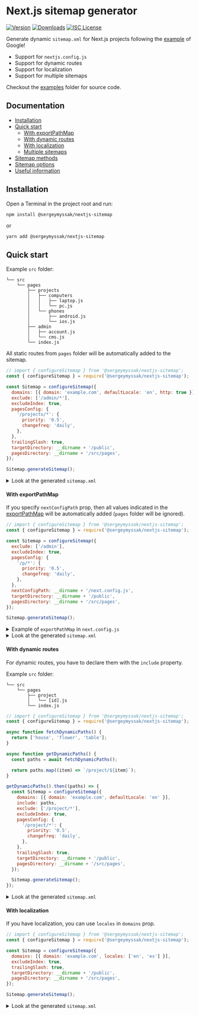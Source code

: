 # Next.js sitemap generator

[![Version][version-badge]][package]
[![Downloads][downloads-badge]][downloads]
[![ISC License][license-badge]][license]

Generate dynamic `sitemap.xml` for Next.js projects following the [example](https://support.google.com/webmasters/answer/189077#sitemap) of Google! 
- Support for `nextjs.config.js`
- Support for dynamic routes
- Support for localization
- Support for multiple sitemaps

Checkout the [examples](https://github.com/SergeyMyssak/nextjs-sitemap/tree/master/examples) folder for source code.

## Documentation

- [Installation](#installation)
- [Quick start](#quick-start)
    - [With exportPathMap](#with-exportpathmap)
    - [With dynamic routes](#with-dynamic-routes)
    - [With localization](#with-localization)
    - [Multiple sitemaps](#multiple-sitemaps)
- [Sitemap methods](#sitemap-methods)
- [Sitemap options](#sitemap-options)
- [Useful information](#useful-information)

## Installation

Open a Terminal in the project root and run:

```sh
npm install @sergeymyssak/nextjs-sitemap
```
or

```shell
yarn add @sergeymyssak/nextjs-sitemap
```

## Quick start

Example `src` folder:
```
└── src
    └── pages
        ├── projects
        │   ├── computers
        │   │   ├── laptop.js
        │   │   └── pc.js
        │   └── phones
        │       ├── android.js
        │       └── ios.js
        ├── admin
        │   ├── account.js
        │   └── cms.js
        └── index.js
```
All static routes from `pages` folder will be automatically added to the sitemap.
```js
// import { configureSitemap } from '@sergeymyssak/nextjs-sitemap';
const { configureSitemap } = require('@sergeymyssak/nextjs-sitemap');

const Sitemap = configureSitemap({
  domains: [{ domain: 'example.com', defaultLocale: 'en', http: true }],
  exclude: ['/admin/*'],
  excludeIndex: true,
  pagesConfig: {
    '/projects/*': {
      priority: '0.5',
      changefreq: 'daily',
    },
  },
  trailingSlash: true,
  targetDirectory: __dirname + '/public',
  pagesDirectory: __dirname + '/src/pages',
});

Sitemap.generateSitemap();
```
<details><summary>Look at the generated <code>sitemap.xml</code></summary>
<p>
    
```xml
<?xml version="1.0" encoding="UTF-8" ?>
<urlset xmlns:xsi="http://www.w3.org/2001/XMLSchema-instance"
    xsi:schemaLocation="http://www.sitemaps.org/schemas/sitemap/0.9 http://www.sitemaps.org/schemas/sitemap/0.9/sitemap.xsd" 
    xmlns="http://www.sitemaps.org/schemas/sitemap/0.9"
    xmlns:xhtml="http://www.w3.org/1999/xhtml">
    <url>
        <loc>http://example.com/</loc>
        <lastmod>2021-09-12</lastmod>
        <xhtml:link rel="alternate" hreflang="en" href="http://example.com/" />
    </url>
    <url>
        <loc>http://example.com/projects/computers/laptop/</loc>
        <lastmod>2021-09-12</lastmod>
        <changefreq>daily</changefreq>
        <priority>0.5</priority>
        <xhtml:link rel="alternate" hreflang="en" href="http://example.com/projects/computers/laptop/" />
    </url>
    <url>
        <loc>http://example.com/projects/computers/pc/</loc>
        <lastmod>2021-09-12</lastmod>
        <changefreq>daily</changefreq>
        <priority>0.5</priority>
        <xhtml:link rel="alternate" hreflang="en" href="http://example.com/projects/computers/pc/" />
    </url>
    <url>
        <loc>http://example.com/projects/phones/android/</loc>
        <lastmod>2021-09-12</lastmod>
        <changefreq>daily</changefreq>
        <priority>0.5</priority>
        <xhtml:link rel="alternate" hreflang="en" href="http://example.com/projects/phones/android/" />
    </url>
    <url>
        <loc>http://example.com/projects/phones/ios/</loc>
        <lastmod>2021-09-12</lastmod>
        <changefreq>daily</changefreq>
        <priority>0.5</priority>
        <xhtml:link rel="alternate" hreflang="en" href="http://example.com/projects/phones/ios/" />
    </url>
</urlset>
```

</p>
</details> 

#### With exportPathMap

If you specify `nextConfigPath` prop, then all values indicated in the [exportPathMap](https://nextjs.org/docs/api-reference/next.config.js/exportPathMap) will be automatically added (`pages` folder will be ignored). 
```js
// import { configureSitemap } from '@sergeymyssak/nextjs-sitemap';
const { configureSitemap } = require('@sergeymyssak/nextjs-sitemap');

const Sitemap = configureSitemap({
  exclude: ['/admin'],
  excludeIndex: true,
  pagesConfig: {
    '/p/*': {
      priority: '0.5',
      changefreq: 'daily',
    },
  },
  nextConfigPath: __dirname + '/next.config.js',
  targetDirectory: __dirname + '/public',
  pagesDirectory: __dirname + '/src/pages',
});

Sitemap.generateSitemap();
```

<details><summary>Example of <code>exportPathMap</code> in <code>next.config.js</code></summary>
<p>
    
```js
module.exports = {
  i18n: {
    domains: [
      {
        domain: 'example.com',
        defaultLocale: 'en',
        locales: ['en-US', 'en-CA'],
      },
    ],
  },
  trailingSlash: true,
  exportPathMap: async function () {
    return {
      '/': { page: '/' },
      '/admin': { page: '/admin' },
      '/p/learn-nextjs': { page: '/post', query: { title: 'learn-nextjs' } },
    };
  },
};
```

</p>
</details> 

<details><summary>Look at the generated <code>sitemap.xml</code></summary>
<p>
    
```xml
<?xml version="1.0" encoding="UTF-8" ?>
<urlset xmlns:xsi="http://www.w3.org/2001/XMLSchema-instance"
    xsi:schemaLocation="http://www.sitemaps.org/schemas/sitemap/0.9 http://www.sitemaps.org/schemas/sitemap/0.9/sitemap.xsd" 
    xmlns="http://www.sitemaps.org/schemas/sitemap/0.9"
    xmlns:xhtml="http://www.w3.org/1999/xhtml">
    <url>
        <loc>https://example.com/</loc>
        <lastmod>2021-09-12</lastmod>
        <xhtml:link rel="alternate" hreflang="en" href="https://example.com/" />
        <xhtml:link rel="alternate" hreflang="en-US" href="https://example.com/en-US/" />
        <xhtml:link rel="alternate" hreflang="en-CA" href="https://example.com/en-CA/" />
    </url>
    <url>
        <loc>https://example.com/en-US/</loc>
        <lastmod>2021-09-12</lastmod>
        <xhtml:link rel="alternate" hreflang="en" href="https://example.com/" />
        <xhtml:link rel="alternate" hreflang="en-US" href="https://example.com/en-US/" />
        <xhtml:link rel="alternate" hreflang="en-CA" href="https://example.com/en-CA/" />
    </url>
    <url>
        <loc>https://example.com/en-CA/</loc>
        <lastmod>2021-09-12</lastmod>
        <xhtml:link rel="alternate" hreflang="en" href="https://example.com/" />
        <xhtml:link rel="alternate" hreflang="en-US" href="https://example.com/en-US/" />
        <xhtml:link rel="alternate" hreflang="en-CA" href="https://example.com/en-CA/" />
    </url>
    <url>
        <loc>https://example.com/p/learn-nextjs/</loc>
        <lastmod>2021-09-12</lastmod>
        <changefreq>daily</changefreq>
        <priority>0.5</priority>
        <xhtml:link rel="alternate" hreflang="en" href="https://example.com/p/learn-nextjs/" />
        <xhtml:link rel="alternate" hreflang="en-US" href="https://example.com/en-US/p/learn-nextjs/" />
        <xhtml:link rel="alternate" hreflang="en-CA" href="https://example.com/en-CA/p/learn-nextjs/" />
    </url>
    <url>
        <loc>https://example.com/en-US/p/learn-nextjs/</loc>
        <lastmod>2021-09-12</lastmod>
        <changefreq>daily</changefreq>
        <priority>0.5</priority>
        <xhtml:link rel="alternate" hreflang="en" href="https://example.com/p/learn-nextjs/" />
        <xhtml:link rel="alternate" hreflang="en-US" href="https://example.com/en-US/p/learn-nextjs/" />
        <xhtml:link rel="alternate" hreflang="en-CA" href="https://example.com/en-CA/p/learn-nextjs/" />
    </url>
    <url>
        <loc>https://example.com/en-CA/p/learn-nextjs/</loc>
        <lastmod>2021-09-12</lastmod>
        <changefreq>daily</changefreq>
        <priority>0.5</priority>
        <xhtml:link rel="alternate" hreflang="en" href="https://example.com/p/learn-nextjs/" />
        <xhtml:link rel="alternate" hreflang="en-US" href="https://example.com/en-US/p/learn-nextjs/" />
        <xhtml:link rel="alternate" hreflang="en-CA" href="https://example.com/en-CA/p/learn-nextjs/" />
    </url>
</urlset>
```

</p>
</details> 

#### With dynamic routes

For dynamic routes, you have to declare them with the `include` property.  

Example `src` folder:
```
└── src
    └── pages
        ├── project
        │   └── [id].js
        └── index.js
```

```js
// import { configureSitemap } from '@sergeymyssak/nextjs-sitemap';
const { configureSitemap } = require('@sergeymyssak/nextjs-sitemap');

async function fetchDynamicPaths() {
  return ['house', 'flower', 'table'];
}

async function getDynamicPaths() {
  const paths = await fetchDynamicPaths();

  return paths.map((item) => `/project/${item}`);
}

getDynamicPaths().then((paths) => {
  const Sitemap = configureSitemap({
    domains: [{ domain: 'example.com', defaultLocale: 'en' }],
    include: paths,
    exclude: ['/project/*'],
    excludeIndex: true,
    pagesConfig: {
      '/project/*': {
        priority: '0.5',
        changefreq: 'daily',
      },
    },
    trailingSlash: true,
    targetDirectory: __dirname + '/public',
    pagesDirectory: __dirname + '/src/pages',
  });

  Sitemap.generateSitemap();
});
```

<details><summary>Look at the generated <code>sitemap.xml</code></summary>
<p>
    
```xml
<?xml version="1.0" encoding="UTF-8" ?>
<urlset xmlns:xsi="http://www.w3.org/2001/XMLSchema-instance"
    xsi:schemaLocation="http://www.sitemaps.org/schemas/sitemap/0.9 http://www.sitemaps.org/schemas/sitemap/0.9/sitemap.xsd" 
    xmlns="http://www.sitemaps.org/schemas/sitemap/0.9"
    xmlns:xhtml="http://www.w3.org/1999/xhtml">
    <url>
        <loc>https://example.com/</loc>
        <lastmod>2021-09-12</lastmod>
        <xhtml:link rel="alternate" hreflang="en" href="https://example.com/" />
    </url>
    <url>
        <loc>https://example.com/project/house/</loc>
        <lastmod>2021-09-12</lastmod>
        <changefreq>daily</changefreq>
        <priority>0.5</priority>
        <xhtml:link rel="alternate" hreflang="en" href="https://example.com/project/house/" />
    </url>
    <url>
        <loc>https://example.com/project/flower/</loc>
        <lastmod>2021-09-12</lastmod>
        <changefreq>daily</changefreq>
        <priority>0.5</priority>
        <xhtml:link rel="alternate" hreflang="en" href="https://example.com/project/flower/" />
    </url>
    <url>
        <loc>https://example.com/project/table/</loc>
        <lastmod>2021-09-12</lastmod>
        <changefreq>daily</changefreq>
        <priority>0.5</priority>
        <xhtml:link rel="alternate" hreflang="en" href="https://example.com/project/table/" />
    </url>
</urlset>
```

</p>
</details> 

#### With localization

If you have localization, you can use `locales` in `domains` prop.
```js
// import { configureSitemap } from '@sergeymyssak/nextjs-sitemap';
const { configureSitemap } = require('@sergeymyssak/nextjs-sitemap');

const Sitemap = configureSitemap({
  domains: [{ domain: 'example.com', locales: ['en', 'es'] }],
  excludeIndex: true,
  trailingSlash: true,
  targetDirectory: __dirname + '/public',
  pagesDirectory: __dirname + '/src/pages',
});

Sitemap.generateSitemap();
```

<details><summary>Look at the generated <code>sitemap.xml</code></summary>
<p>
    
```xml
<?xml version="1.0" encoding="UTF-8" ?>
<urlset xmlns:xsi="http://www.w3.org/2001/XMLSchema-instance"
    xsi:schemaLocation="http://www.sitemaps.org/schemas/sitemap/0.9 http://www.sitemaps.org/schemas/sitemap/0.9/sitemap.xsd" 
    xmlns="http://www.sitemaps.org/schemas/sitemap/0.9"
    xmlns:xhtml="http://www.w3.org/1999/xhtml">
    <url>
        <loc>https://example.com/en/about/</loc>
        <lastmod>2021-09-10</lastmod>
        <xhtml:link rel="alternate" hreflang="en" href="https://example.com/en/about/" />
        <xhtml:link rel="alternate" hreflang="es" href="https://example.com/es/about/" />
    </url>
    <url>
        <loc>https://example.com/es/about/</loc>
        <lastmod>2021-09-10</lastmod>
        <xhtml:link rel="alternate" hreflang="en" href="https://example.com/en/about/" />
        <xhtml:link rel="alternate" hreflang="es" href="https://example.com/es/about/" />
    </url>
    <url>
        <loc>https://example.com/en/</loc>
        <lastmod>2021-09-10</lastmod>
        <xhtml:link rel="alternate" hreflang="en" href="https://example.com/en/" />
        <xhtml:link rel="alternate" hreflang="es" href="https://example.com/es/" />
    </url>
    <url>
        <loc>https://example.com/es/</loc>
        <lastmod>2021-09-10</lastmod>
        <xhtml:link rel="alternate" hreflang="en" href="https://example.com/en/" />
        <xhtml:link rel="alternate" hreflang="es" href="https://example.com/es/" />
    </url>
    <url>
        <loc>https://example.com/en/works/</loc>
        <lastmod>2021-09-10</lastmod>
        <xhtml:link rel="alternate" hreflang="en" href="https://example.com/en/works/" />
        <xhtml:link rel="alternate" hreflang="es" href="https://example.com/es/works/" />
    </url>
    <url>
        <loc>https://example.com/es/works/</loc>
        <lastmod>2021-09-10</lastmod>
        <xhtml:link rel="alternate" hreflang="en" href="https://example.com/en/works/" />
        <xhtml:link rel="alternate" hreflang="es" href="https://example.com/es/works/" />
    </url>
</urlset>
```

#### Multiple sitemaps

If the number of urls is more than 50000, then several sitemaps will be automatically created. You can customize the number of urls using `sitemapSize`
```js
// import { configureSitemap } from '@sergeymyssak/nextjs-sitemap';
const { configureSitemap } = require('@sergeymyssak/nextjs-sitemap');

const Sitemap = configureSitemap({
  sitemapUrl: 'https://www.example.com',
  sitemapSize: 5000,
  pagesConfig: {
    '/p/*': {
      priority: '0.5',
      changefreq: 'daily',
    },
  },
  nextConfigPath: __dirname + '/next.config.js',
  targetDirectory: __dirname + '/public',
  pagesDirectory: __dirname + '/src/pages',
});

Sitemap.generateSitemap();
```

<details><summary>Look at <code>public</code> directory</summary>
<p>
    
```
└── src
    └── public
        ├── sitemap.xml
        ├── sitemap1.xml
        ├── sitemap2.xml
        └── sitemap3.xml
```

</p>
</details> 

## Sitemap methods
##### `generateSitemap`: `() => Promise<ISitemapWriterResultItem[]>`;

Generate sitemap

```
ISitemapWriterResultItem {
  name: string; // sitemap file name
  count: number; // number of urls
}
```
       
##### `regenerateSitemapIndex`: `(sitemapsNames: string[]) => void`;

When there are multiple sitemaps, a `sitemap index` is generated. If we somehow changed our sitemaps externally, then you can use this function to update `sitemap index`

## Sitemap options

##### `domains` (`optional`): `IDomain[]`
Domain list - same as in [next.config.js](https://nextjs.org/docs/advanced-features/i18n-routing).  
```
IDomain {
  domain: string; // domain name
  defaultLocale?: string; // non-routing language
  locales?: string[]; // routing languages
  http?: boolean; // http or https
}
```

##### `exclude` (`optional`): `string[]`
The exclude parameter is an array of glob patterns to exclude static routes / folders from the generated sitemap.

##### `excludeExtensions` (`optional`): `string[]`
Ignore files by extension.

Example:
```js
// import { configureSitemap } from '@sergeymyssak/nextjs-sitemap';
const { configureSitemap } = require('@sergeymyssak/nextjs-sitemap');

const Sitemap = configureSitemap({
  // ...
  excludeExtensions: ['.ts'],
  // ...
});

Sitemap.generateSitemap();
```

##### `excludeIndex` (`optional`): `boolean`
Remove `index` from URL, directory will be ending with the slash. Defaults to `true`.

##### `include` (`optional`): `string[]`
Array of extra paths to include in the sitemap. If you want to add any route with dynamic parameters, you have to set an array of dynamic routes.

Example:
```js
// import { configureSitemap } from '@sergeymyssak/nextjs-sitemap';
const { configureSitemap } = require('@sergeymyssak/nextjs-sitemap');

const Sitemap = configureSitemap({
  // ...
  include: ['/project/1', '/project/2'],
  exclude: ['/project/[id]'], // or exclude: ['/project/*']
  // ...
});
Sitemap.generateSitemap();
```

##### `trailingSlash` (`optional`): `boolean`
Add trailing slashes. Defaults to `false`.

##### `nextConfigPath` (`optional`): `string`
Use `exportPathMap` from `next.config.js` file.

##### `pagesConfig` (`optional`): `IPagesConfig[]`
Object configuration of priority and changefreq per route / folder.
```
IPagesConfig {
  [key: string]: { 
    priority: string,
    changefreq: string 
  }
}
```

Example:
```js
// import { configureSitemap } from '@sergeymyssak/nextjs-sitemap';
const { configureSitemap } = require('@sergeymyssak/nextjs-sitemap');

const Sitemap = configureSitemap({
  // ...
  pagesConfig: {
    '/about': {
      priority: '0.5',
      changefreq: 'daily',
    },
    '/project/*': {
      priority: '0.9',
      changefreq: 'daily',
    },
  },
  // ...
});

Sitemap.generateSitemap();
```

##### `pagesDirectory` (`required`): `string`
The directory where there are Next.js pages.

##### `targetDirectory` (`required`): `string`
The path to the public folder.

##### `sitemapUrl` (`optional`): `string`
The url which will be specified in the `sitemap index` file.

##### `sitemapSize` (`optional`): `number`
Maximum number of `url` in one sitemap file. Defaults to `50000`.

##### `sitemapStylesheet` (`optional`): `ISitemapStylesheet[]`
Array of style objects that will be applied to sitemap.
```
ISitemapStylesheet {
  type: string;
  styleFile: string;
}
```

Example:
```js
// import { configureSitemap } from '@sergeymyssak/nextjs-sitemap';
const { configureSitemap } = require('@sergeymyssak/nextjs-sitemap');

const Sitemap = configureSitemap({
  // ...
  sitemapStylesheet: [
    {
      type: "text/css",
      styleFile: "styles/styles.css"
    },
    {
      type: "text/xsl",
      styleFile: "styles/styles.xls"
    }
  ],
  // ...
});
Sitemap.generateSitemap();
```

## Useful information

- The value of the hreflang attribute identifies the language (in [ISO 639-1](https://en.wikipedia.org/wiki/List_of_ISO_639-1_codes) format) and optionally a region (in [ISO 3166-1 Alpha 2](https://en.wikipedia.org/wiki/ISO_3166-1)  format) of an alternate URL. 
- You can gzip your sitemap.xml. The .gz extension just means that it's been compressed (using gzip compression), so that it's smaller and served faster. Most search engine bots can read gzip'd compressed content.
    
    <details><summary>Look at code how you can generate sitemap.xml.gz</summary>
    <p>
    
    ```js
    // import zlib from 'zlib';
    // import fs from 'fs';
    // import { configureSitemap } from '@sergeymyssak/nextjs-sitemap';

    const zlib = require('zlib');
    const fs = require('fs');
    const { configureSitemap } = require('@sergeymyssak/nextjs-sitemap');

    async function getDynamicPaths() {
      const data = ['house', 'flower', 'table'];
      return data.map((item) => `/project/${item}`);
    }

    getDynamicPaths().then((paths) => {
      const Sitemap = configureSitemap({
        domains: [{ domain: 'example.com', defaultLocale: 'en' }],
        include: paths,
        exclude: ['/project/*'],
        excludeIndex: true,
        pagesConfig: {
          '/project/*': {
            priority: '0.5',
            changefreq: 'daily',
          },
        },
        trailingSlash: true,
        targetDirectory: __dirname + '/public',
        pagesDirectory: __dirname + '/src/pages',
      });
      
      Sitemap.generateSitemap().then(() => {
        const inp = fs.createReadStream('public/sitemap.xml');
        const out = fs.createWriteStream('public/sitemap.xml.gz');
        const gzip = zlib.createGzip();
        inp.pipe(gzip).pipe(out);
        fs.unlink('public/sitemap.xml', () =>
          console.log('Sitemap.xml has been deleted!'),
        );
        console.log('Sitemap.xml.gz has been created!');
      });
    });
    ```

    </p>
    </details> 

<!-- badges -->
[version-badge]: https://img.shields.io/npm/v/@sergeymyssak/nextjs-sitemap.svg?style=flat-square
[package]: https://www.npmjs.com/package/@sergeymyssak/nextjs-sitemap
[downloads-badge]: https://img.shields.io/npm/dw/@sergeymyssak/nextjs-sitemap.svg?style=flat-square
[downloads]: https://www.npmjs.com/package/@sergeymyssak/nextjs-sitemap
[license-badge]: https://img.shields.io/npm/l/@sergeymyssak/nextjs-sitemap.svg?style=flat-square
[license]: https://opensource.org/licenses/ISC
